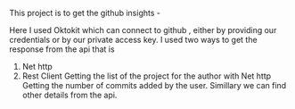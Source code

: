This project is to get the github insights - 

Here I used Oktokit which can connect to github , either by providing our credentials or by our private access key.
I used two ways to get the response from the api that is 
  1. Net http
  2. Rest Client
Getting the list of the project for the author with Net http
Getting the number of commits added by the user. 
Simillary we can find other details from the api.


